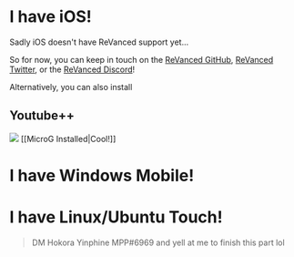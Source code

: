 # I have iOS!
Sadly iOS doesn't have ReVanced support yet...

So for now, you can keep in touch on the [ReVanced GitHub](https://github.com/revanced), [ReVanced Twitter](https://twitter.com/revancedapp), or the [ReVanced Discord](http://revanced.app/discord)!

Alternatively, you can also install
## Youtube++

![](https://cdn.discordapp.com/attachments/803186540359450664/1100707666361323520/ezgif.com-resize_1.gif) [[MicroG Installed|Cool!]]

# I have Windows Mobile!


# I have Linux/Ubuntu Touch!



> DM Hokora Yinphine MPP#6969 and yell at me to finish this part lol
